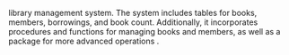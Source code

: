 library management system. The system includes tables for books, members, 
borrowings, and book count. Additionally, it incorporates procedures and 
functions for managing books and members, as well as a package for more 
advanced operations .